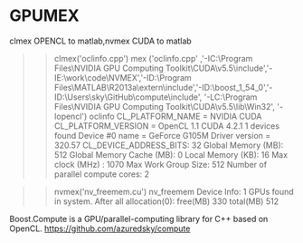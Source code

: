 GPUMEX
======

clmex OPENCL to matlab,nvmex CUDA to matlab


>> clmex('oclinfo.cpp')
mex ('oclinfo.cpp' ,'-IC:\Program Files\NVIDIA GPU Computing Toolkit\CUDA\v5.5\include','-IE:\work\code\NVMEX','-ID:\Program Files\MATLAB\R2013a\extern\include','-ID:\boost_1_54_0','-ID:\Users\sky\GitHub\compute\include', '-LC:\Program Files\NVIDIA GPU Computing Toolkit\CUDA\v5.5\lib\Win32', '-lopencl')
>> oclinfo
CL_PLATFORM_NAME = NVIDIA CUDA
CL_PLATFORM_VERSION = OpenCL 1.1 CUDA 4.2.1
1 devices found
Device #0 name = GeForce G105M
	Driver version = 320.57
	 CL_DEVICE_ADDRESS_BITS:	32
	Global Memory (MB):	512
	Global Memory Cache (MB):	0
	Local Memory (KB):	16
	Max clock (MHz) :	1070
	Max Work Group Size:	512
	Number of parallel compute cores:	2
>> 

>> nvmex('nv_freemem.cu')
>> nv_freemem
Device Info: 1 GPUs found in system.
After all allocation(0):     free(MB) 330     total(MB) 512 
>> 




Boost.Compute is a GPU/parallel-computing library for C++ based on OpenCL.
https://github.com/azuredsky/compute
